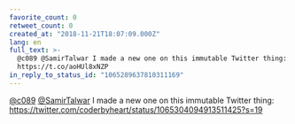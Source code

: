 ```yaml
---
favorite_count: 0
retweet_count: 0
created_at: "2018-11-21T18:07:09.000Z"
lang: en
full_text: >-
  @c089 @SamirTalwar I made a new one on this immutable Twitter thing:
  https://t.co/aoHUl8xNZP
in_reply_to_status_id: "1065289637810311169"
---
```


[@c089](https://twitter.com/c089)
[@SamirTalwar](https://twitter.com/SamirTalwar) I made a new one on this
immutable Twitter thing:
<https://twitter.com/coderbyheart/status/1065304094913511425?s=19>
